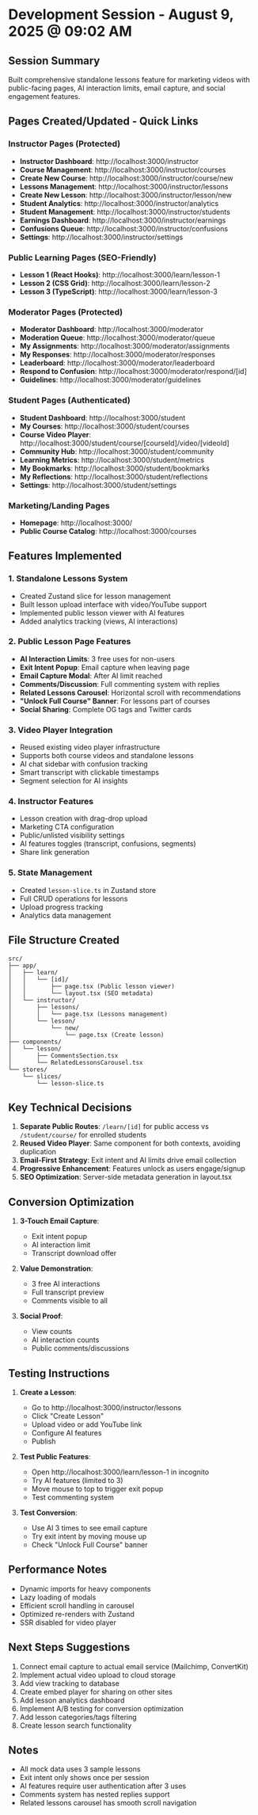 # Development Session - August 9, 2025 @ 09:02 AM

## Session Summary
Built comprehensive standalone lessons feature for marketing videos with public-facing pages, AI interaction limits, email capture, and social engagement features.

## Pages Created/Updated - Quick Links

### Instructor Pages (Protected)
- **Instructor Dashboard**: http://localhost:3000/instructor
- **Course Management**: http://localhost:3000/instructor/courses
- **Create New Course**: http://localhost:3000/instructor/course/new
- **Lessons Management**: http://localhost:3000/instructor/lessons
- **Create New Lesson**: http://localhost:3000/instructor/lesson/new
- **Student Analytics**: http://localhost:3000/instructor/analytics
- **Student Management**: http://localhost:3000/instructor/students
- **Earnings Dashboard**: http://localhost:3000/instructor/earnings
- **Confusions Queue**: http://localhost:3000/instructor/confusions
- **Settings**: http://localhost:3000/instructor/settings

### Public Learning Pages (SEO-Friendly)
- **Lesson 1 (React Hooks)**: http://localhost:3000/learn/lesson-1
- **Lesson 2 (CSS Grid)**: http://localhost:3000/learn/lesson-2
- **Lesson 3 (TypeScript)**: http://localhost:3000/learn/lesson-3

### Moderator Pages (Protected)
- **Moderator Dashboard**: http://localhost:3000/moderator
- **Moderation Queue**: http://localhost:3000/moderator/queue
- **My Assignments**: http://localhost:3000/moderator/assignments
- **My Responses**: http://localhost:3000/moderator/responses
- **Leaderboard**: http://localhost:3000/moderator/leaderboard
- **Respond to Confusion**: http://localhost:3000/moderator/respond/[id]
- **Guidelines**: http://localhost:3000/moderator/guidelines

### Student Pages (Authenticated)
- **Student Dashboard**: http://localhost:3000/student
- **My Courses**: http://localhost:3000/student/courses
- **Course Video Player**: http://localhost:3000/student/course/[courseId]/video/[videoId]
- **Community Hub**: http://localhost:3000/student/community
- **Learning Metrics**: http://localhost:3000/student/metrics
- **My Bookmarks**: http://localhost:3000/student/bookmarks
- **My Reflections**: http://localhost:3000/student/reflections
- **Settings**: http://localhost:3000/student/settings

### Marketing/Landing Pages
- **Homepage**: http://localhost:3000/
- **Public Course Catalog**: http://localhost:3000/courses

## Features Implemented

### 1. Standalone Lessons System
- Created Zustand slice for lesson management
- Built lesson upload interface with video/YouTube support
- Implemented public lesson viewer with AI features
- Added analytics tracking (views, AI interactions)

### 2. Public Lesson Page Features
- **AI Interaction Limits**: 3 free uses for non-users
- **Exit Intent Popup**: Email capture when leaving page
- **Email Capture Modal**: After AI limit reached
- **Comments/Discussion**: Full commenting system with replies
- **Related Lessons Carousel**: Horizontal scroll with recommendations
- **"Unlock Full Course" Banner**: For lessons part of courses
- **Social Sharing**: Complete OG tags and Twitter cards

### 3. Video Player Integration
- Reused existing video player infrastructure
- Supports both course videos and standalone lessons
- AI chat sidebar with confusion tracking
- Smart transcript with clickable timestamps
- Segment selection for AI insights

### 4. Instructor Features
- Lesson creation with drag-drop upload
- Marketing CTA configuration
- Public/unlisted visibility settings
- AI features toggles (transcript, confusions, segments)
- Share link generation

### 5. State Management
- Created `lesson-slice.ts` in Zustand store
- Full CRUD operations for lessons
- Upload progress tracking
- Analytics data management

## File Structure Created

```
src/
├── app/
│   ├── learn/
│   │   └── [id]/
│   │       ├── page.tsx (Public lesson viewer)
│   │       └── layout.tsx (SEO metadata)
│   └── instructor/
│       ├── lessons/
│       │   └── page.tsx (Lessons management)
│       └── lesson/
│           └── new/
│               └── page.tsx (Create lesson)
├── components/
│   └── lesson/
│       ├── CommentsSection.tsx
│       └── RelatedLessonsCarousel.tsx
└── stores/
    └── slices/
        └── lesson-slice.ts
```

## Key Technical Decisions

1. **Separate Public Routes**: `/learn/[id]` for public access vs `/student/course/` for enrolled students
2. **Reused Video Player**: Same component for both contexts, avoiding duplication
3. **Email-First Strategy**: Exit intent and AI limits drive email collection
4. **Progressive Enhancement**: Features unlock as users engage/signup
5. **SEO Optimization**: Server-side metadata generation in layout.tsx

## Conversion Optimization

1. **3-Touch Email Capture**:
   - Exit intent popup
   - AI interaction limit
   - Transcript download offer

2. **Value Demonstration**:
   - 3 free AI interactions
   - Full transcript preview
   - Comments visible to all

3. **Social Proof**:
   - View counts
   - AI interaction counts
   - Public comments/discussions

## Testing Instructions

1. **Create a Lesson**:
   - Go to http://localhost:3000/instructor/lessons
   - Click "Create Lesson"
   - Upload video or add YouTube link
   - Configure AI features
   - Publish

2. **Test Public Features**:
   - Open http://localhost:3000/learn/lesson-1 in incognito
   - Try AI features (limited to 3)
   - Move mouse to top to trigger exit popup
   - Test commenting system

3. **Test Conversion**:
   - Use AI 3 times to see email capture
   - Try exit intent by moving mouse up
   - Check "Unlock Full Course" banner

## Performance Notes

- Dynamic imports for heavy components
- Lazy loading of modals
- Efficient scroll handling in carousel
- Optimized re-renders with Zustand
- SSR disabled for video player

## Next Steps Suggestions

1. Connect email capture to actual email service (Mailchimp, ConvertKit)
2. Implement actual video upload to cloud storage
3. Add view tracking to database
4. Create embed player for sharing on other sites
5. Add lesson analytics dashboard
6. Implement A/B testing for conversion optimization
7. Add lesson categories/tags filtering
8. Create lesson search functionality

## Notes

- All mock data uses 3 sample lessons
- Exit intent only shows once per session
- AI features require user authentication after 3 uses
- Comments system has nested replies support
- Related lessons carousel has smooth scroll navigation